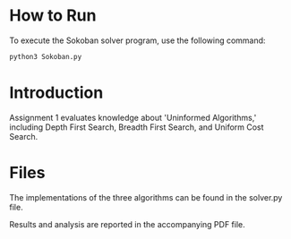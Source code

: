 # How to Run

To execute the Sokoban solver program, use the following command:

```bash
python3 Sokoban.py
```

# Introduction
Assignment 1 evaluates knowledge about 'Uninformed Algorithms,' including Depth First Search, Breadth First Search, and Uniform Cost Search.
# Files
The implementations of the three algorithms can be found in the solver.py file.

Results and analysis are reported in the accompanying PDF file.